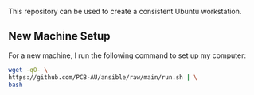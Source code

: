 This repository can be used to create a consistent Ubuntu workstation.

## New Machine Setup

For a new machine, I run the following command to set up my computer:

```bash
wget -qO- \
https://github.com/PCB-AU/ansible/raw/main/run.sh | \
bash
```